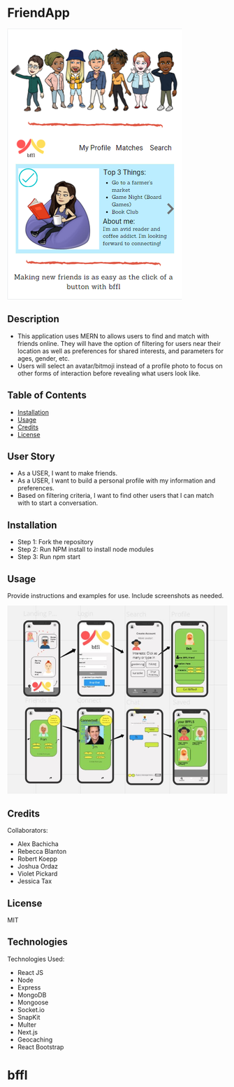 # FriendApp

![Screenshot of Mockup User Interface](./assets/proposalScreenShot.png)

## Description

- This application uses MERN to allows users to find and match with friends online. They will have the option of filtering for users near their location as well as preferences for shared interests, and parameters for ages, gender, etc.
- Users will select an avatar/bitmoji instead of a profile photo to focus on other forms of interaction before revealing what users look like.

## Table of Contents

- [Installation](#installation)
- [Usage](#usage)
- [Credits](#credits)
- [License](#license)

## User Story

- As a USER, I want to make friends.
- As a USER, I want to build a personal profile with my information and preferences.
- Based on filtering criteria, I want to find other users that I can match with to start a conversation.

## Installation

- Step 1: Fork the repository
- Step 2: Run NPM install to install node modules
- Step 3: Run npm start

## Usage

Provide instructions and examples for use. Include screenshots as needed.

![Screenshot of Sample User Flow](./assets/bffluserflow2.jpg)

## Credits

Collaborators:

- Alex Bachicha
- Rebecca Blanton
- Robert Koepp
- Joshua Ordaz
- Violet Pickard
- Jessica Tax

## License

MIT

## Technologies

Technologies Used:

- React JS
- Node
- Express
- MongoDB
- Mongoose
- Socket.io
- SnapKit
- Multer
- Next.js
- Geocaching
- React Bootstrap
# bffl
